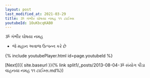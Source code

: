 ```yaml
---
layout: post
last_modified_at: 2021-03-29
title: ૐ ગંભીર ઘોષયા નમહ ૧૧ ટાઈમ્સ
youtubeId: 1OuKbcqKAB0
---
```

 
 
 ૐ ગંભીર ઘોષયા નમહ  
 
 -  જે મહાન અવાજ ઉત્પન્ન કરે છે 
 
  
 
  
 
 
 
 
 
 


{% include youtubePlayer.html id=page.youtubeId %}
 
[Next]({{ site.baseurl }}{% link  split1/_posts/2013-08-04-ૐ સંયોગ પીડા વાહનયા નમહ ૧૧ ટાઈમ્સ.md%})
 
